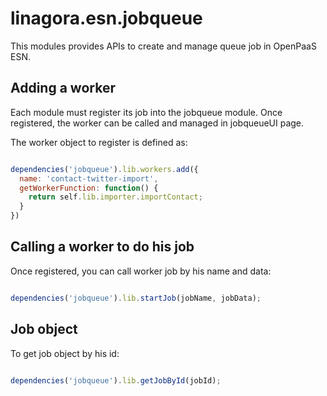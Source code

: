 # linagora.esn.jobqueue

This modules provides APIs to create and manage queue job in OpenPaaS ESN.

## Adding a worker

Each module must register its job into the jobqueue module.
Once registered, the worker can be called and managed in jobqueueUI page.

The worker object to register is defined as:

```javascript

dependencies('jobqueue').lib.workers.add({
  name: 'contact-twitter-import',
  getWorkerFunction: function() {
    return self.lib.importer.importContact;
  }
})

```

## Calling a worker to do his job

Once registered, you can call worker job by his name and data:

```javascript

dependencies('jobqueue').lib.startJob(jobName, jobData);

```

## Job object

To get job object by his id:

```javascript

dependencies('jobqueue').lib.getJobById(jobId);

```